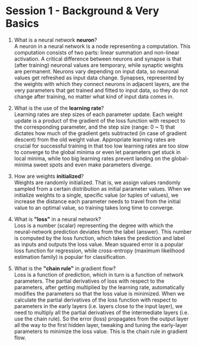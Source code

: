 # Session 1 - Background & Very Basics

1. What is a neural network **neuron**?  
A neuron in a neural network is a node representing a computation. This computation consists of two parts: linear summation and non-linear activation. A critical difference between neurons and synapse is that (after training) neuronal values are temporary, while synaptic weights are permanent. Neurons vary depending on input data, so neuronal values get refreshed as input data change. Synapses, represented by the weights with which they connect neurons in adjacent layers, are the very parameters that get trained and fitted to input data, so they do not change after training, no matter what kind of input data comes in.

2. What is the use of the **learning rate**?  
Learning rates are step sizes of each parameter update. Each weight update is a product of the gradient of the loss function with respect to the corresponding parameter, and the step size (range: 0 ~ 1) that dictates how much of the gradient gets subtracted (in case of gradient descent) from the old weight value. Appropriate learning rates are crucial for successful training in that too low learning rates are too slow to converge to the global minima or even let parameters get stuck in local minima, while too big learning rates prevent landing on the global-minima sweet spots and even make parameters diverge.

3. How are weights **initialized**?  
Weights are randomly initialized. That is, we assign values randomly sampled from a certain distribution as initial parameter values. When we initialize weights to a single, specific value (or tuples of values), we increase the distance each parameter needs to travel from the initial value to an optimal value, so training takes long time to converge.

4. What is **"loss"** in a neural network?  
Loss is a number (scalar) representing the degree with which the neural-network prediction deviates from the label (answer). This number is computed by the loss function, which takes the prediction and label as inputs and outputs the loss value. Mean squared error is a popular loss function for regression, while cross-entropy (maximum likelihood estimation family) is popular for classification.

5. What is the **"chain rule"** in gradient flow?  
Loss is a function of prediction, which in turn is a function of network parameters. The partial derivatives of loss with respect to the parameters, after getting multiplied by the learning rate, automatically modifies the parameters so that the loss value is minimized. When we calculate the partial derivatives of the loss function with respect to parameters in the early layers (i.e. layers close to the input layer), we need to multiply all the partial derivatives of the intermediate layers (i.e. use the chain rule). So the error (loss) propagates from the output layer all the way to the first hidden layer, tweaking and tuning the early-layer parameters to minimize the loss value. This is the chain rule in gradient flow.
